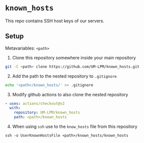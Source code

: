 # ```known_hosts```

This repo contains SSH host keys of our servers.

## Setup

Metavariables: ```<path>```

1. Clone this repository somewhere inside your main repository

```bash
git -C <path> clone https://github.com/UM-LPM/known_hosts.git 
```

2. Add the path to the nested repository to ```.gitignore```

```bash
echo '<path>/known_hosts/' >> .gitignore
```

3. Modify github actions to also clone the nested repository

```yaml
- uses: actions/checkout@v2
  with:
    repository: UM-LPM/known_hosts 
    path: <path>/known_hosts
```

4. When using ```ssh``` use to the ```know_hosts``` file from this repository

```
ssh -o UserKnownHostsFile <path>/known_hosts/known_hosts
```
